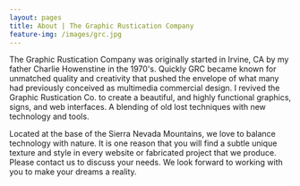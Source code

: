 ```yaml
---
layout: pages
title: About | The Graphic Rustication Company
feature-img: /images/grc.jpg
---
```


The Graphic Rustication Company was originally started in Irvine, CA by my father Charlie Howenstine in the 1970's. Quickly GRC became known for unmatched quality and creativity that pushed the envelope of what many had previously conceived as multimedia commercial design. I revived the Graphic Rustication Co. to create a beautiful, and highly functional graphics, signs, and web interfaces. A blending of old lost techniques with new technology and tools.

Located at the base of the Sierra Nevada Mountains, we love to balance technology with nature. It is one reason that you will find a subtle unique texture and style in every website or fabricated project that we produce. Please contact us to discuss your needs. We look forward to working with you to make your dreams a reality.